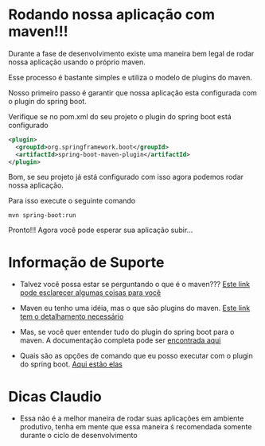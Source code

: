 # Rodando nossa aplicação com maven!!!

Durante a fase de desenvolvimento existe uma maneira bem legal de rodar nossa aplicação usando o próprio maven.

Esse processo é bastante simples e utiliza o modelo de plugins do maven.

Nosso primeiro passo é garantir que nossa aplicação esta configurada com o plugin do spring boot. 

Verifique se no pom.xml do seu projeto o plugin do spring boot está configurado

```xml
<plugin>
  <groupId>org.springframework.boot</groupId>
  <artifactId>spring-boot-maven-plugin</artifactId>
</plugin>
``` 


Bom, se seu projeto já está configurado com isso agora podemos rodar nossa aplicação.

Para isso execute o seguinte comando

```shell script
mvn spring-boot:run
```

Pronto!!! Agora você pode esperar sua aplicação subir...   

# Informação de Suporte

* Talvez você possa estar se perguntando o que é o maven??? [Este link pode esclarecer algumas coisas para você](https://maven.apache.org/)

* Maven eu tenho uma idéia, mas o que são plugins do maven. [Este link tem o detalhamento necessário](https://maven.apache.org/plugins/index.html)

* Mas, se você quer entender tudo do plugin do spring boot para o maven. A documentação completa pode ser [encontrada aqui](https://docs.spring.io/spring-boot/docs/current/maven-plugin/reference/html/)  

* Quais são as opções de comando que eu posso executar com o plugin do spring boot. [Aqui estão elas](https://docs.spring.io/spring-boot/docs/current/maven-plugin/reference/html/#goals)


# Dicas Claudio

* Essa não é a melhor maneira de rodar suas aplicações em ambiente produtivo, tenha em mente que essa maneira ś recomendada somente durante o ciclo de
desenvolvimento